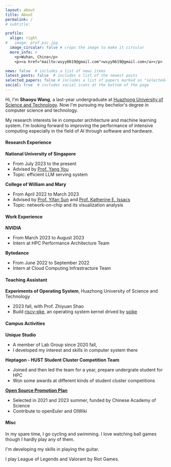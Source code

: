 ```yaml
---
layout: about
title: About
permalink: /
# subtitle: 

profile:
  align: right
#   image: prof_pic.jpg
  image_circular: false # crops the image to make it circular
  more_info: >
    <p>Wuhan, China</p>
    <p><a href="mailto:wsyy0619@gmail.com">wsyy0619@gmail.com</a></p>

news: false  # includes a list of news items
latest_posts: false  # includes a list of the newest posts
selected_papers: false # includes a list of papers marked as "selected={true}"
social: true  # includes social icons at the bottom of the page
---
```


Hi, I'm **Shaoyu Wang**, a last-year undergraduate at [Huazhong University of Science and Technology](https://english.hust.edu.cn/). Now I'm pursuing my bechelor's degree in computer science and technology.

My research interests lie in computer architecture and machine learning system. I'm looking forward to improving the performance of intensive computing especially in the field of AI through software and hardware. 

#### Research Experience

**National University of Singapore**
- From July 2023 to the present
- Advised by [Prof. Yang You](https://www.comp.nus.edu.sg/~youy/)
- Topic: efficient LLM serving system

**College of William and Mary**
- From April 2022 to March 2023
- Advised by [Prof. Yifan Sun](https://syifan.github.io/) and [Prof. Katherine E. Issacs](https://kisaacs.github.io/)
- Topic: network-on-chip and its visualization analysis

#### Work Experience

**NVIDIA**
- From March 2023 to August 2023
- Intern at HPC Performance Architecture Team

**Bytedance**
- From June 2022 to September 2022
- Intern at Cloud Computing Infrastracture Team

#### Teaching Assistant

**Experiments of Operating System**, Huazhong University of Science and Technology
- 2023 fall, with Prof. Zhiyuan Shao
- Build [riscv-pke](https://gitee.com/hustos/riscv-pke), an operating system kernel drived by [spike](https://github.com/riscv-software-src/riscv-isa-sim)

#### Campus Activities

**Unique Studio**
- A member of Lab Group since 2020 fall, 
- I developed my interest and skills in computer system there

**Heptagon - HUST Student Cluster Competition Team**
- Joined and then led the team for a year, prepare undergrate student for HPC
- Won some awards at different kinds of student cluster competitions

[**Open Source Promotion Plan**](https://summer-ospp.ac.cn/)
- Selected in 2021 and 2023 summer, funded by Chinese Academy of Science
- Contribute to openEuler and OIWiki


#### Misc

In my spare time, I go cycling and swimming. I love watching ball games though I hardly play any of them.

I'm developing my skills in playing the guitar.

I play League of Legends and Valorant by Riot Games.

